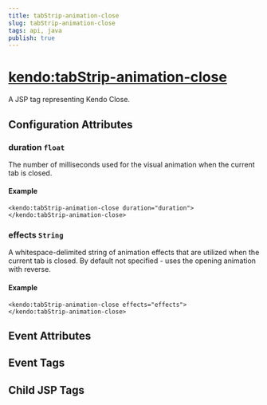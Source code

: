 ```yaml
---
title: tabStrip-animation-close
slug: tabStrip-animation-close
tags: api, java
publish: true
---
```


# <kendo:tabStrip-animation-close>
A JSP tag representing Kendo Close.

## Configuration Attributes


### duration `float`

The number of milliseconds used for the visual animation when the current tab is closed.

#### Example
    <kendo:tabStrip-animation-close duration="duration">
    </kendo:tabStrip-animation-close>
    

### effects `String`

A whitespace-delimited string of animation effects that are utilized when the current tab
is closed. By default not specified - uses the opening animation with reverse.

#### Example
    <kendo:tabStrip-animation-close effects="effects">
    </kendo:tabStrip-animation-close>
    

## Event Attributes


## Event Tags


## Child JSP Tags

